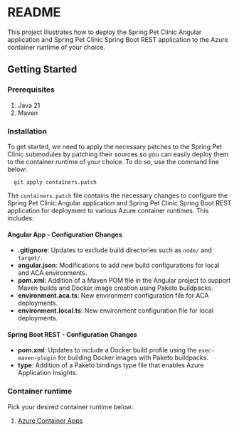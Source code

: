 # README

This project illustrates how to deploy the Spring Pet Clinic Angular application
and Spring Pet Clinic Spring Boot REST application to the Azure container runtime
of your choice.

## Getting Started

### Prerequisites

1. Java 21
1. Maven

### Installation

To get started, we need to apply the necessary patches to the Spring Pet Clinic 
submodules by patching their sources so you can easily deploy them to the container
runtime of your choice. To do so, use the command line below:

```shell
  git apply containers.patch
```

The `containers.patch` file contains the necessary changes to configure the Spring Pet Clinic Angular application and Spring Pet Clinic Spring Boot REST application for deployment to various Azure container runtimes. This includes:

#### Angular App - Configuration Changes

- **.gitignore**: Updates to exclude build directories such as `node/` and `target/`.
- **angular.json**: Modifications to add new build configurations for local and ACA environments.
- **pom.xml**: Addition of a Maven POM file in the Angular project to support Maven builds and Docker image creation using Paketo buildpacks.
- **environment.aca.ts**: New environment configuration file for ACA deployments.
- **environment.local.ts**: New environment configuration file for local deployments.

#### Spring Boot REST - Configuration Changes

- **pom.xml**: Updates to include a Docker build profile using the `exec-maven-plugin` for building Docker images with Paketo buildpacks.
- **type**: Addition of a Paketo bindings type file that enables Azure Application Insights.

### Container runtime

Pick your desired container runtime below:

1. [Azure Container Apps](ACA.md)

